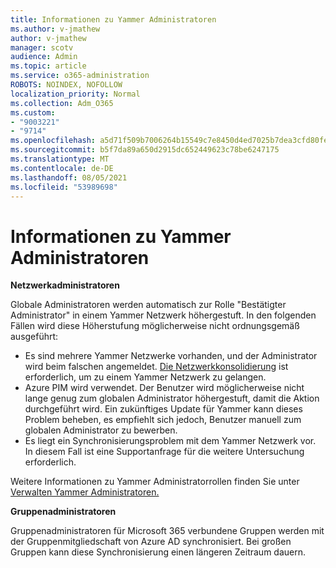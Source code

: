 ```yaml
---
title: Informationen zu Yammer Administratoren
ms.author: v-jmathew
author: v-jmathew
manager: scotv
audience: Admin
ms.topic: article
ms.service: o365-administration
ROBOTS: NOINDEX, NOFOLLOW
localization_priority: Normal
ms.collection: Adm_O365
ms.custom:
- "9003221"
- "9714"
ms.openlocfilehash: a5d71f509b7006264b15549c7e8450d4ed7025b7dea3cfd80fe6f0fdf50b0b9c
ms.sourcegitcommit: b5f7da89a650d2915dc652449623c78be6247175
ms.translationtype: MT
ms.contentlocale: de-DE
ms.lasthandoff: 08/05/2021
ms.locfileid: "53989698"
---
```

# <a name="about-yammer-admins"></a>Informationen zu Yammer Administratoren

**Netzwerkadministratoren**

Globale Administratoren werden automatisch zur Rolle "Bestätigter Administrator" in einem Yammer Netzwerk höhergestuft. In den folgenden Fällen wird diese Höherstufung möglicherweise nicht ordnungsgemäß ausgeführt:

- Es sind mehrere Yammer Netzwerke vorhanden, und der Administrator wird beim falschen angemeldet. [Die Netzwerkkonsolidierung](https://docs.microsoft.com/yammer/configure-your-yammer-network/consolidate-multiple-yammer-networks) ist erforderlich, um zu einem Yammer Netzwerk zu gelangen.
- Azure PIM wird verwendet. Der Benutzer wird möglicherweise nicht lange genug zum globalen Administrator höhergestuft, damit die Aktion durchgeführt wird. Ein zukünftiges Update für Yammer kann dieses Problem beheben, es empfiehlt sich jedoch, Benutzer manuell zum globalen Administrator zu bewerben.
- Es liegt ein Synchronisierungsproblem mit dem Yammer Netzwerk vor. In diesem Fall ist eine Supportanfrage für die weitere Untersuchung erforderlich.

Weitere Informationen zu Yammer Administratorrollen finden Sie unter [Verwalten Yammer Administratoren.](https://docs.microsoft.com/yammer/manage-yammer-users/manage-yammer-admins)

**Gruppenadministratoren**

Gruppenadministratoren für Microsoft 365 verbundene Gruppen werden mit der Gruppenmitgliedschaft von Azure AD synchronisiert. Bei großen Gruppen kann diese Synchronisierung einen längeren Zeitraum dauern.
